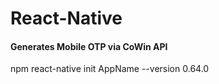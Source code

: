 # React-Native
#### Generates Mobile OTP via CoWin API

npm react-native init AppName --version 0.64.0
